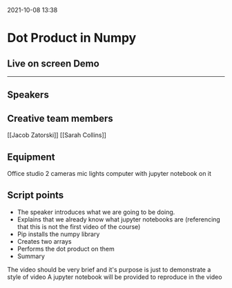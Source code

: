 2021-10-08 13:38

# Dot Product in Numpy
## Live on screen Demo
***

## Speakers

## Creative team members
[[Jacob Zatorski]]
[[Sarah Collins]]

## Equipment
Office studio
2 cameras
mic lights
computer with jupyter notebook on it

## Script points

- The speaker introduces what we are going to be doing. 
- Explains that we already know what jupyter notebooks are (referencing that this is not the first video of the course)
- Pip installs the numpy library 
- Creates two arrays 
- Performs the dot product on them
- Summary

The video should be very brief and it's purpose is just to demonstrate a style of video
A jupyter notebook will be provided to reproduce in the video


